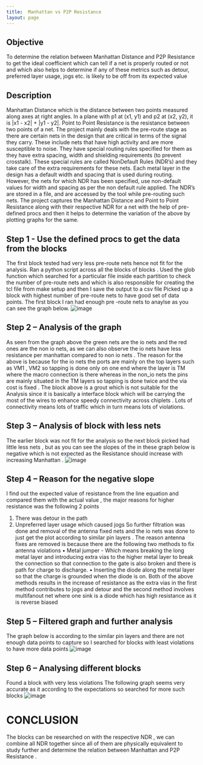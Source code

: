 ```yaml
---
title:  Manhattan vs P2P Resistance  
layout: page
---
```

## Objective

To determine the relation between Manhattan Distance and P2P Resistance to get the ideal 
coefficient which can tell if a net is properly routed or not and which also helps to determine 
if any of these metrics such as detour, preferred layer usage, jogs etc. is likely to be off from 
its expected value

## Description

Manhattan Distance which is the distance between two points measured along axes at 
right angles. In a plane with p1 at (x1, y1) and p2 at (x2, y2), it is |x1 - x2| + |y1 - y2|.
Point to Point Resistance is the resistance between two points of a net.
The project mainly deals with the pre-route stage as there are certain nets in the design 
that are critical in terms of the signal they carry. These include nets that have high 
activity and are more susceptible to noise. They have special routing rules specified 
for them as they have extra spacing, width and shielding requirements (to prevent 
crosstalk). These special rules are called NonDefault Rules (NDR’s) and they take 
care of the extra requirements for these nets. Each metal layer in the design has a 
default width and spacing that is used during routing. However, the nets for which 
NDR has been specified, use non-default values for width and spacing as per the non 
default rule applied. The NDR’s are stored in a file, and are accessed by the tool while 
pre-routing such nets.
The project captures the Manhattan Distance and Point to Point Resistance along with 
their respective NDR for a net with the help of pre-defined procs and then it helps to
determine the variation of the above by plotting graphs for the same.

## Step 1 - Use the defined procs to get the data from the blocks 

The first block tested had very less pre-route nets hence not fit for the analysis.
Ran a python script across all the blocks of blocks . Used the glob function which 
searched for a particular file inside each partition to check the number of pre-route 
nets and which is also responsible for creating the tcl file from make setup and then I 
save the output to a csv file
Picked up a block with highest number of pre-route nets to have good set of data 
points.
The first block I ran had enough pre -route nets to anaylse as you can see the graph 
below.
![image](https://user-images.githubusercontent.com/33692444/149575261-615ef0a2-7cbd-477d-beec-9fd916b91594.png)


## Step 2 – Analysis of the graph

As seen from the graph above the green nets are the io nets and the red ones are the 
non io nets, as we can also observe the io nets have less resistance per manhattan 
compared to non io nets . 
The reason for the above is because for the io nets the ports are mainly on the top 
layers such as VM1 , VM2 so tapping is done only on one end where the layer is TM 
where the macro connection is there whereas in the non_io nets the pins are mainly 
situated in the TM layers so tapping is done twice and the via cost is fixed .
The block above is a grout which is not suitable for the Analysis since it is basically a 
interface block which will be carrying the most of the wires to enhance speedy 
connectivity across chiplets . Lots of connectivity means lots of traffic which in turn 
means lots of violations.

## Step 3 – Analysis of block with less nets 

The earlier block was not fit for the analysis so the next block picked had little less nets , but as you 
can see the slopes of the in these graph below is negative which is not expected as the Resistance 
should increase with increasing Manhattan .
![image](https://user-images.githubusercontent.com/33692444/149575479-a559812d-59db-4c93-a7ea-97f5ad6f84be.png)



## Step 4 – Reason for the negative slope

I find out the expected value of resistance from the line equation and compared them 
with the actual value , the major reasons for higher resistance was the following 2 
points 
1. There was detour in the path
2. Unpreferred layer usage which caused jogs
So further filtration was done and removal of the antenna fixed nets and the io nets
was done to just get the plot according to similar pin layers . The reason antenna fixes 
are removed is because there are the following two methods to fix antenna violations 
• Metal jumper - Which means breaking the long metal layer and 
introducing extra vias to the higher metal layer to break the connection so 
that connection to the gate is also broken and there is path for charge to 
discharge. 
• Inserting the diode along the metal layer so that the charge is grounded 
when the diode is on. 
Both of the above methods results in the increase of resistance as the extra vias in the 
first method contributes to jogs and detour and the second method involves 
multifanout net where one sink is a diode which has high resistance as it is reverse 
biased 

## Step 5 – Filtered graph and further analysis 

The graph below is according to the similar pin layers and there are not enough data 
points to capture so I searched for blocks with least violations to have more data 
points
![image](https://user-images.githubusercontent.com/33692444/149575590-baaa1d16-cad6-4e82-a9d4-364bdf1fda17.png)

## Step 6 – Analysing different blocks

Found a block with very less violations
The following graph seems very accurate as it according to the expectations so 
searched for more such blocks
![image](https://user-images.githubusercontent.com/33692444/149575651-3f0d969a-51a8-4695-a0b9-727daa004ab8.png)

# CONCLUSION

The blocks can be researched on with the respective NDR , we can combine all NDR 
together since all of them are physically equivalent to study further and determine 
the relation between Manhattan and P2P Resistance .



